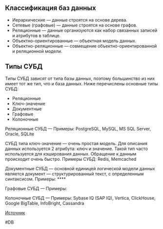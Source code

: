 ## Классификация баз данных

* Иерархические — данные строятся на основе дерева.
* Сетевые (графовые) — данные строятся на основе графов.
* Реляционные — данные организуются как набор связанных записей и атрибутов в таблице.
* Объектно-ориентированные — объектная модель данных.
* Объектно-реляционные — совмещение объектно-ориентированной и реляционной модели.

## Типы СУБД

Типы СУБД зависят от типа базы данных, поэтому большинство из них имеет тот же тип, что и база данных. Ниже перечислены основные типы СУБД:
* Реляционные
* Ключ-значение
* Документные
* Графовые
* Колоночные

Реляционные СУБД — 
Примеры: PostgreSQL, MySQL, MS SQL Server, Oracle, SQLite

СУБД типа ключ-значение — очень простая модель. Для описания данных используется 2 атрибута: ключ и значение. Такой тип часто используется для кэширования данных. Обращение к данным происходит очень быстро.
Примеры СУБД: Redis, Memcached

Документные СУБД — основной единицей логической модели данных является документ — структурированный текст, с определенным синтаксисом.
Примеры: ****

Графовые СУБД — 
Примеры: 

Колоночные СУБД — 
Примеры: Sybase IQ (SAP IQ), Vertica, ClickHouse, Google BigTable, InfoBright, Cassandra

[Источник](https://habr.com/ru/post/579248/)

#DB